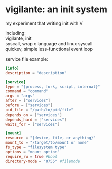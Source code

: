 # vigilante: an init system
my experiment that writing init with V

including:<br>
  vigilante, init<br>
  syscall,   wrap c language and linux syscall<br>
  quickev,   simple less-functional event loop<br>

service file example:
```toml
[info]
description = "description"

[service]
type = "{process, fork, script, internal}"
command = "command"
args = "args"
after = ["services"]
before = ["services"]
pid_file = "/path/to/pid/file"
depends_on = ["services"]
depends_hard = ["services"]
waits_for = ["services"]

[mount]
resource = "{device, file, or anything}"
mount_to = "/target/to/mount or none"
fs_type = "filesystem type"
options = "mount option"
require_rw = true #bool
directory-mode = "0755" #filemode
```
